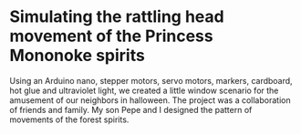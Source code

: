 # Simulating the rattling head movement of the Princess Mononoke spirits

Using an Arduino nano, stepper motors, servo motors, markers, cardboard, hot glue and ultraviolet light, we created a little window scenario for the amusement of our neighbors in halloween. The project was a collaboration of friends and family. My son Pepe and I designed the pattern of movements of the forest spirits. 
